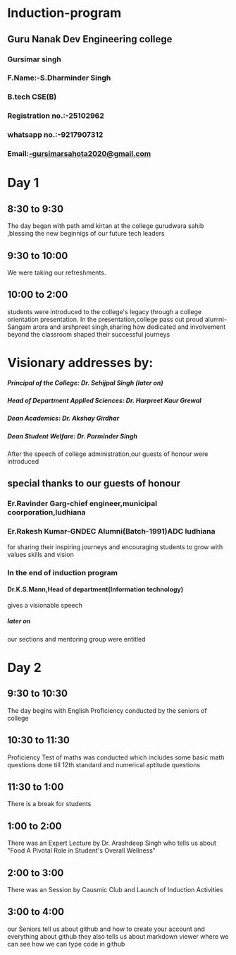 # Induction-program
## Guru Nanak Dev Engineering college
### Gursimar singh
### F.Name:-S.Dharminder Singh
### B.tech CSE(B)
### Registration no.:-25102962
### whatsapp no.:-9217907312
### Email:-gursimarsahota2020@gmail.com
# Day 1
## 8:30 to 9:30
The day began with path amd kirtan at the college gurudwara sahib ,blessing the new beginnigs of our future tech leaders
## 9:30 to 10:00 
We were taking our refreshments.
## 10:00 to 2:00 
students were introduced to the college's legacy through a college orientation presentation.
In the presentation,college pass out proud alumni-Sangam arora and arshpreet singh,sharing how dedicated and involvement beyond the classroom shaped their successful journeys
# Visionary addresses by:
##### Principal of the College: Dr. Sehijpal Singh (later on)
##### Head of Department Applied Sciences: Dr. Harpreet Kaur Grewal
##### Dean Academics: Dr. Akshay Girdhar
##### Dean Student Welfare: Dr. Parminder Singh
After the speech of college administration,our guests of honour were introduced 
## special thanks to our guests of honour
### Er.Ravinder Garg-chief engineer,municipal coorporation,ludhiana
### Er.Rakesh Kumar-GNDEC Alumni(Batch-1991)ADC ludhiana 
for sharing their inspiring journeys and encouraging students to grow with values skills and vision 
### In the end of induction program 
#### Dr.K.S.Mann,Head of department(Information technology) 
gives a visionable speech
##### later on 
our sections and mentoring group were entitled
# Day 2
## 9:30 to 10:30 
The day begins with English Proficiency conducted by the seniors of college
## 10:30 to 11:30 
Proficiency Test of maths was conducted which includes some basic math questions done till 12th standard and numerical aptitude questions
## 11:30 to 1:00 
There is a break for students 
## 1:00 to 2:00 
There was an Expert Lecture by Dr. Arashdeep Singh who tells us about "Food A Pivotal Role in Student's Overall Wellness"
## 2:00 to 3:00 
There was an Session by Causmic Club and Launch of Induction Activities 
## 3:00 to 4:00 
our Seniors tell us about github and how to create your account and everything about github 
they  also tells us about markdown viewer where we can see how we can type code in github 
